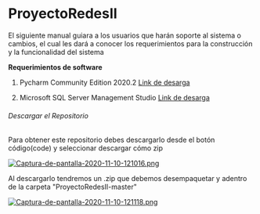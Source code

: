 # ProyectoRedesII
El siguiente manual guiara a los usuarios que harán soporte al sistema o cambios, el cual les dará a
conocer los requerimientos  para la construcción y la funcionalidad del sistema

**Requerimientos de software**

  1. Pycharm Community Edition 2020.2
    [Link de desarga](https://www.jetbrains.com/es-es/pycharm/download/#section=windows)
    
  2. Microsoft SQL Server Management Studio
    [Link de desarga](https://docs.microsoft.com/en-us/sql/ssms/download-sql-server-management-studio-ssms?view=sql-server-ver15)
    
###### Descargar el Repositorio
Para obtener este repositorio debes descargarlo desde el botón código(code) y seleccionar descargar cómo zip

[![Captura-de-pantalla-2020-11-10-121016.png](https://i.postimg.cc/ncmphmDx/Captura-de-pantalla-2020-11-10-121016.png)](https://postimg.cc/TpTZkp0N)

Al descargarlo tendremos un .zip que debemos desempaquetar y adentro de la carpeta "ProyectoRedesII-master" 

[![Captura-de-pantalla-2020-11-10-121118.png](https://i.postimg.cc/8Cp7v4RM/Captura-de-pantalla-2020-11-10-121118.png)](https://postimg.cc/0z45RpHy)


